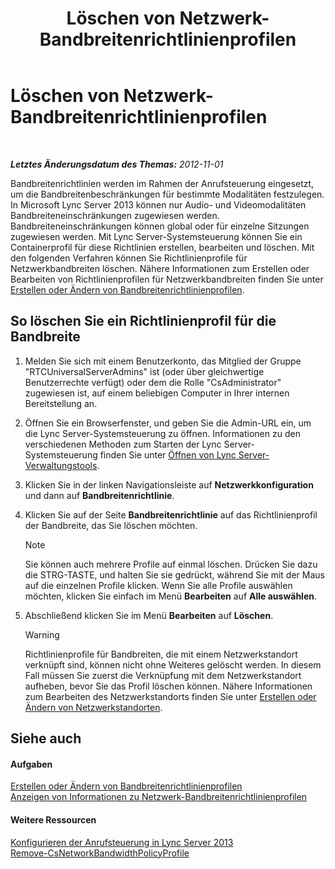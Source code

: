 ﻿---
title: Löschen von Netzwerk-Bandbreitenrichtlinienprofilen
TOCTitle: Löschen von Netzwerk-Bandbreitenrichtlinienprofilen
ms:assetid: 4d6beda8-6aa5-4d5e-8a07-363598f0e0c8
ms:mtpsurl: https://technet.microsoft.com/de-de/library/JJ688050(v=OCS.15)
ms:contentKeyID: 49890741
ms.date: 05/19/2016
mtps_version: v=OCS.15
ms.translationtype: HT
---

# Löschen von Netzwerk-Bandbreitenrichtlinienprofilen

 

_**Letztes Änderungsdatum des Themas:** 2012-11-01_

Bandbreitenrichtlinien werden im Rahmen der Anrufsteuerung eingesetzt, um die Bandbreitenbeschränkungen für bestimmte Modalitäten festzulegen. In Microsoft Lync Server 2013 können nur Audio- und Videomodalitäten Bandbreiteneinschränkungen zugewiesen werden. Bandbreiteneinschränkungen können global oder für einzelne Sitzungen zugewiesen werden. Mit Lync Server-Systemsteuerung können Sie ein Containerprofil für diese Richtlinien erstellen, bearbeiten und löschen. Mit den folgenden Verfahren können Sie Richtlinienprofile für Netzwerkbandbreiten löschen. Nähere Informationen zum Erstellen oder Bearbeiten von Richtlinienprofilen für Netzwerkbandbreiten finden Sie unter [Erstellen oder Ändern von Bandbreitenrichtlinienprofilen](lync-server-2013-creating-or-modifying-bandwidth-policy-profiles.md).

## So löschen Sie ein Richtlinienprofil für die Bandbreite

1.  Melden Sie sich mit einem Benutzerkonto, das Mitglied der Gruppe "RTCUniversalServerAdmins" ist (oder über gleichwertige Benutzerrechte verfügt) oder dem die Rolle "CsAdministrator" zugewiesen ist, auf einem beliebigen Computer in Ihrer internen Bereitstellung an.

2.  Öffnen Sie ein Browserfenster, und geben Sie die Admin-URL ein, um die Lync Server-Systemsteuerung zu öffnen. Informationen zu den verschiedenen Methoden zum Starten der Lync Server-Systemsteuerung finden Sie unter [Öffnen von Lync Server-Verwaltungstools](lync-server-2013-open-lync-server-administrative-tools.md).

3.  Klicken Sie in der linken Navigationsleiste auf **Netzwerkkonfiguration** und dann auf **Bandbreitenrichtlinie**.

4.  Klicken Sie auf der Seite **Bandbreitenrichtlinie** auf das Richtlinienprofil der Bandbreite, das Sie löschen möchten.
    

    > [!NOTE]
    > Sie können auch mehrere Profile auf einmal löschen. Drücken Sie dazu die STRG-TASTE, und halten Sie sie gedrückt, während Sie mit der Maus auf die einzelnen Profile klicken. Wenn Sie alle Profile auswählen möchten, klicken Sie einfach im Menü <STRONG>Bearbeiten</STRONG> auf <STRONG>Alle auswählen</STRONG>.



5.  Abschließend klicken Sie im Menü **Bearbeiten** auf **Löschen**.
    

    > [!WARNING]
    > Richtlinienprofile für Bandbreiten, die mit einem Netzwerkstandort verknüpft sind, können nicht ohne Weiteres gelöscht werden. In diesem Fall müssen Sie zuerst die Verknüpfung mit dem Netzwerkstandort aufheben, bevor Sie das Profil löschen können. Nähere Informationen zum Bearbeiten des Netzwerkstandorts finden Sie unter <A href="lync-server-2013-creating-or-modifying-network-sites.md">Erstellen oder Ändern von Netzwerkstandorten</A>.



## Siehe auch

#### Aufgaben

[Erstellen oder Ändern von Bandbreitenrichtlinienprofilen](lync-server-2013-creating-or-modifying-bandwidth-policy-profiles.md)  
[Anzeigen von Informationen zu Netzwerk-Bandbreitenrichtlinienprofilen](lync-server-2013-viewing-network-bandwidth-policy-profile-information.md)  

#### Weitere Ressourcen

[Konfigurieren der Anrufsteuerung in Lync Server 2013](lync-server-2013-configure-call-admission-control.md)  
[Remove-CsNetworkBandwidthPolicyProfile](https://docs.microsoft.com/en-us/powershell/module/skype/Remove-CsNetworkBandwidthPolicyProfile)

